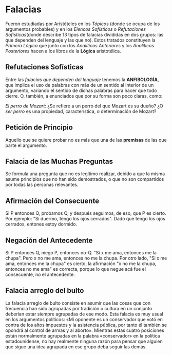 # Falacias

Fueron estudiadas por Aristóteles en los _Tópicos_ (donde se ocupa de los argumentos probables) y en los _Elencos Sofísticos_ o _Refutaciones Sofísticas_(donde describe 13 tipos de falacias divididas en dos grupos: las que dependen del lenguaje y las que no). Estos tratados constituyen la _Primera Lógica_ que junto con los _Analíticos Anteriores_ y los _Analíticos Posteriores_ hacen a los libros de la __Lógica__ aristotélica.

## Refutaciones Sofísticas

Entre las _falacias que dependen del lenguaje_ tenemos la __ANFIBOLOGÍA__, que implica el uso de palabras con más de un sentido al interior de un argumento, variando el sentido de dichas palabras para hacer que todo cierre. O, también, a enunciados que por su forma son poco claras, como:

_El perro de Mozart_: ¿Se refiere a un perro del que Mozart es su dueño? ¿O _ser perro_ es una propiedad, característica, o determinación de Mozart?

## Petición de Principio

Aquello que se quiere probar no es más que una de las __premisas__ de las que parte el argumento. 

## Falacia de las Muchas Preguntas

Se formula una pregunta que no es legítimo realizar, debido a que la misma asume principios que no han sido demostrados, o que no son compartidos por todas las personas relevantes. 

## Afirmación del Consecuente

Si P entonces Q, probamos Q, y después seguimos, de eso, que P es cierto. Por ejemplo: "Si duermo, tengo los ojos cerrados". Dado que tengo los ojos cerrados, entones estoy dormido. 

## Negación del Antecedente

Si P entonces Q, niego P, entonces no-Q. "Si x me ama, entonces me la chupa". Pero x no me ama, entonces no me la chupa. 
Por otro lado, "Si x me ama, entonces me la chupa" es cierto, la afirmación "x no me la chupa, entonces no me ama" es correcta, porque lo que negue acá fue el consecuente, no el antecedente.

## Falacia arreglo del bulto

La falacia arreglo de bulto consiste en asumir que las cosas que con frecuencia han sido agrupadas por tradición o cultura en un conjunto deberían estar siempre agrupadas de ese modo. Esta falacia es muy usual en los argumentos políticos: «Mi oponente es un conservador que votó en contra de los altos impuestos y la asistencia pública, por tanto él también se opondrá al control de armas y al aborto». Mientras estas cuatro posiciones están normalmente agrupadas en la palabra «conservador» en la política estadounidense, no hay realmente ninguna razón para pensar que alguien que sigue una idea agrupada en ese grupo deba seguir las demás. 
